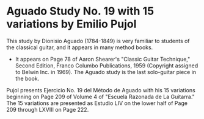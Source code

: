 # Aguado Study No. 19 with 15 variations by Emilio Pujol

This study by Dionisio Aguado (1784-1849) is very familiar to students of the classical guitar, and it appears in many method books.

* It appears on Page 78 of Aaron Shearer's "Classic Guitar Technique," Second Edition, Franco Columbo Publications, 1959 (Copyright assigned to Belwin Inc. in 1969). The Aguado study is the last solo-guitar piece in the book.

Pujol presents Ejercicio No. 19 del Método de Aguado with his 15 variations beginning on Page 209 of Volume 4 of "Escuela Razonada de La Guitarra." The 15 variations are presented as Estudio LIV on the lower half of Page 209 through LXVIII on Page 222.
